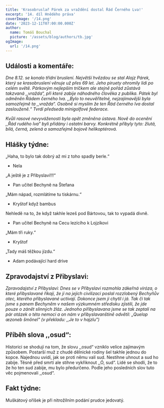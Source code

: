 ```yaml
---
title: 'Krasobruslař Párek za vraždění dostal Řád Černého Lva!'
excerpt: '14. díl Hnědého práva'
coverImage: '/14.png'
date: '2023-12-11T07:00:00.000Z'
author:
  name: Tomáš Bouchal
  picture: '/assets/blog/authors/tb.jpg'
ogImage:
  url: '/14.png'
---
```

## **Události a komentáře:**

*Dne 8.12. se konalo třídní bruslení. Největší hvězdou se stal Alojz Párek,
který se krasobruslení věnuje už přes 69 let. Jeho piruety ohromily lidi po
celém světě. Párkovým nejlepším tríčkem ale stejně pořád zůstává takzvaná
,,vražda“, při které zabije náhodného člověka z publika. Pátek byl odměněn
Řádem černého lva.
,,Bylo to neuvěřitelné, nejzajímavější byla samozřejmě ta ,,vražda“. Osobně
si myslím že ten Řád černého lva dostal zaslouženě.“
Tvrdí předseda minigolfové federace.*

*Kvůli rasové nevyváženosti byla opět změněna ústava. Nově do ocenění
,,Řád rudého lva“ byli přidány i ostatní barvy. Konkrétně přibyly tyto: žlutá,
bílá, černá, zelená a samozřejmě bojově helikoptérová.*

## **Hlášky týdne:**

„Haha, to bylo tak dobrý až mi z toho spadly berle.“

- Nela

„A ještě je z Přibyslavi!!!“

- Pan učitel Bechyně na Štefana

„Mám nápad, rozmlátíme tu tiskárnu.“

- Kryštof když bambus

Nehledě na to, že když takhle lezeš pod Bártovou, tak to vypadá divně.

- Pan učitel Bechyně na Cecu lezícího k Lojzíkovi

„Mám tři ruky.“

- Kryštof

„Tady máš těžkou jízdu.“

- Adam podávající hard drive


## **Zpravodajství z Přibyslavi:**

*Zpravodajství z Přibyslavi: Dnes se v Přibyslavi rozmohla zákeřná viróza, o
které přibyslavané říkají, že jí na jejich civilizaci poslal rozzlobený Bechyňův
otec, kterého přibyslavané uctívají. Dokonce jsem ji chytil i já. Tak či tak
jsme s panem Bechyněm v našem výzkumném středisku zjistili, že jde
pouze o zánět slinných žláz. Jednoho piřibyslavana jsme se tak zeptali na
pár otázek o této nemoci a on nám v přibyslavanštině odvětil: „Quelop
œzoneb šmônel" (v překladu: ,,Je to v hajzlu")*

## **Příběh slova ,,osud“:**

Historici se shodují na tom, že slovu ,,osud“ vzniklo velice zajímavým
způsobem. Postarší muž z chudé dělnické rodiny šel takhle jednou do
kopce. Najednou uvidí, jak se proti němu valí sud. Nestihne uhnout a sud ho
zabije. Těsně před smrtí ale stihne vykřiknout ,,Ó, sud“. Lidé se shodli, že to
že ho ten sud zabije, mu bylo předurčeno. Podle jeho posledních slov tuto
věc pojmenovali ,,osud“.

## **Fakt týdne:**

Muškátový oříšek je při nitrožilním podání prudce jedovatý.